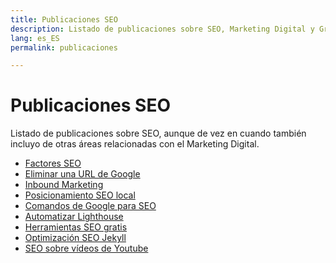 ```yaml
---
title: Publicaciones SEO
description: Listado de publicaciones sobre SEO, Marketing Digital y Growth Hacking
lang: es_ES
permalink: publicaciones

---
```


# Publicaciones SEO

Listado de publicaciones sobre SEO, aunque de vez en cuando también incluyo de otras áreas relacionadas con el Marketing Digital.

- [Factores SEO](factores-seo)
- [Eliminar una URL de Google](eliminar-url-google)
- [Inbound Marketing](inbound-marketing)
- [Posicionamiento SEO local](posicionamiento-seo-local)
- [Comandos de Google para SEO](comandos-google)
- [Automatizar Lighthouse](automatizar-analisis-lighthouse)
- [Herramientas SEO gratis](herramientas-seo-gratis)
- [Optimización SEO Jekyll](optimizacion-seo-jekyll)
- [SEO sobre vídeos de Youtube](seo-videos-youtube)

<!--stackedit_data:
eyJoaXN0b3J5IjpbNzQ4MTY3NzQxLC04NDQyODQ4NDIsLTI4Nj
g0OTIwMiw0MTUzODQ3NjhdfQ==
-->